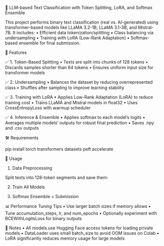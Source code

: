 🧠 LLM-based Text Classification with Token Splitting, LoRA, and Softmax Ensemble

This project performs binary text classification (real vs. AI-generated) using transformer-based models like LLaMA 3.2-1B, LLaMA 3.1-3B, and Mistral-7B. It includes:
	•	Efficient data tokenization/splitting
	•	Class balancing via undersampling
	•	Training with LoRA (Low-Rank Adaptation)
	•	Softmax-based ensemble for final submission.

🚀 Features

✅ 1. Token-Based Splitting
	•	Texts are split into chunks of 128 tokens
	•	Discards samples shorter than 64 tokens
	•	Ensures uniform input size for transformer models

✅ 2. Undersampling
	•	Balances the dataset by reducing overrepresented class
	•	Shuffles after sampling to improve learning stability

✅ 3. Training with LoRA
	•	Applies Low-Rank Adaptation (LoRA) to reduce training cost
	•	Trains LLaMA and Mistral models in float32
	•	Uses CrossEntropyLoss with warmup scheduler

✅ 4. Inference & Ensemble
	•	Applies softmax to each model’s logits
	•	Averages multiple models’ outputs for robust final prediction
	•	Saves .npy and .csv outputs


🛠️ Requirements

pip install torch transformers datasets peft accelerate

🧪 Usage

1. Data Preprocessing

Split texts into 128-token segments and save them:

2. Train All Models

3. Softmax Ensemble + Submission

📊 Performance Tuning Tips
	•	Use larger batch sizes if memory allows
	•	Tune accumulation_steps, lr, and num_epochs
	•	Optionally experiment with BCEWithLogitsLoss for binary outputs


📌 Notes
	•	All models use Hugging Face access tokens for loading private models
	•	DataLoader uses small batch_size to avoid OOM issues on Colab
	•	LoRA significantly reduces memory usage for large models
